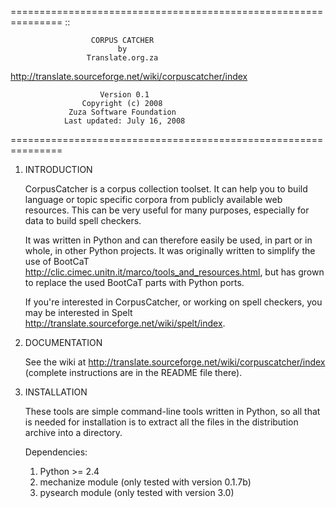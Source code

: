 =============================================================== ::

                      CORPUS CATCHER
                            by
                     Translate.org.za
 <http://translate.sourceforge.net/wiki/corpuscatcher/index>

                        Version 0.1
                    Copyright (c) 2008
                 Zuza Software Foundation
                Last updated: July 16, 2008

===============================================================

1.  INTRODUCTION

    CorpusCatcher is a corpus collection toolset. It can help you to build
    language or topic specific corpora from publicly available web resources.
    This can be very useful for many purposes, especially for data to build
    spell checkers.

    It was written in Python and can therefore easily be used, in part or in
    whole, in other Python projects. It was originally written to simplify the
    use of BootCaT <http://clic.cimec.unitn.it/marco/tools_and_resources.html>,
    but has grown to replace the used BootCaT parts with Python ports.

    If you're interested in CorpusCatcher, or working on spell checkers, you may
    be interested in Spelt <http://translate.sourceforge.net/wiki/spelt/index>.

2.  DOCUMENTATION

    See the wiki at <http://translate.sourceforge.net/wiki/corpuscatcher/index>
    (complete instructions are in the README file there).

3.  INSTALLATION

    These tools are simple command-line tools written in Python, so all that is
    needed for installation is to extract all the files in the distribution
    archive into a directory.

    Dependencies:

    1. Python >= 2.4
    2. mechanize module (only tested with version 0.1.7b)
    3. pysearch module (only tested with version 3.0)
